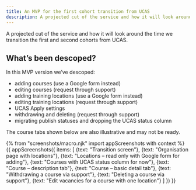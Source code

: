 ```yaml
---
title: An MVP for the first cohort transition from UCAS
description: A projected cut of the service and how it will look around the time we transition the first and second cohorts from UCAS.
---
```

A projected cut of the service and how it will look around the time we transition the first and second cohorts from UCAS.

## What’s been descoped?

In this MVP version we’ve descoped:

* adding courses (use a Google form instead)
* editing courses (request through support)
* adding training locations (use a Google form instead)
* editing training locations (request through support)
* UCAS Apply settings
* withdrawing and deleting (request through support)
* migrating publish statuses and dropping the UCAS status column

The course tabs shown below are also illustrative and may not be ready.

{% from "screenshots/macro.njk" import appScreenshots with context %}
{{ appScreenshots({
  items: [
    {text: "Transition screen"},
    {text: "Organisation page with locations"},
    {text: "Locations – read only with Google form for adding"},
    {text: "Courses with UCAS status column for now"},
    {text: "Course – description tab"},
    {text: "Course – basic detail tab"},
    {text: "Withdrawing a course via support"},
    {text: "Deleting a course via support"},
    {text: "Edit vacancies for a course with one location"}
  ]
}) }}
